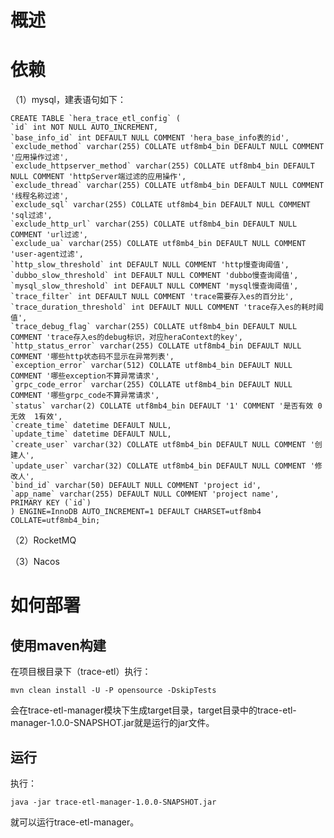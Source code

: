 <!--

    Licensed to the Apache Software Foundation (ASF) under one
    or more contributor license agreements.  See the NOTICE file
    distributed with this work for additional information
    regarding copyright ownership.  The ASF licenses this file
    to you under the Apache License, Version 2.0 (the
    "License"); you may not use this file except in compliance
    with the License.  You may obtain a copy of the License at

    http://www.apache.org/licenses/LICENSE-2.0

    Unless required by applicable law or agreed to in writing,
    software distributed under the License is distributed on an
    "AS IS" BASIS, WITHOUT WARRANTIES OR CONDITIONS OF ANY
    KIND, either express or implied.  See the License for the
    specific language governing permissions and limitations
    under the License.

-->

# 概述
# 依赖

（1）mysql，建表语句如下：
```
CREATE TABLE `hera_trace_etl_config` (
`id` int NOT NULL AUTO_INCREMENT,
`base_info_id` int DEFAULT NULL COMMENT 'hera_base_info表的id',
`exclude_method` varchar(255) COLLATE utf8mb4_bin DEFAULT NULL COMMENT '应用操作过滤',
`exclude_httpserver_method` varchar(255) COLLATE utf8mb4_bin DEFAULT NULL COMMENT 'httpServer端过滤的应用操作',
`exclude_thread` varchar(255) COLLATE utf8mb4_bin DEFAULT NULL COMMENT '线程名称过滤',
`exclude_sql` varchar(255) COLLATE utf8mb4_bin DEFAULT NULL COMMENT 'sql过滤',
`exclude_http_url` varchar(255) COLLATE utf8mb4_bin DEFAULT NULL COMMENT 'url过滤',
`exclude_ua` varchar(255) COLLATE utf8mb4_bin DEFAULT NULL COMMENT 'user-agent过滤',
`http_slow_threshold` int DEFAULT NULL COMMENT 'http慢查询阈值',
`dubbo_slow_threshold` int DEFAULT NULL COMMENT 'dubbo慢查询阈值',
`mysql_slow_threshold` int DEFAULT NULL COMMENT 'mysql慢查询阈值',
`trace_filter` int DEFAULT NULL COMMENT 'trace需要存入es的百分比',
`trace_duration_threshold` int DEFAULT NULL COMMENT 'trace存入es的耗时阈值',
`trace_debug_flag` varchar(255) COLLATE utf8mb4_bin DEFAULT NULL COMMENT 'trace存入es的debug标识，对应heraContext的key',
`http_status_error` varchar(255) COLLATE utf8mb4_bin DEFAULT NULL COMMENT '哪些http状态码不显示在异常列表',
`exception_error` varchar(512) COLLATE utf8mb4_bin DEFAULT NULL COMMENT '哪些exception不算异常请求',
`grpc_code_error` varchar(255) COLLATE utf8mb4_bin DEFAULT NULL COMMENT '哪些grpc_code不算异常请求',
`status` varchar(2) COLLATE utf8mb4_bin DEFAULT '1' COMMENT '是否有效 0无效  1有效',
`create_time` datetime DEFAULT NULL,
`update_time` datetime DEFAULT NULL,
`create_user` varchar(32) COLLATE utf8mb4_bin DEFAULT NULL COMMENT '创建人',
`update_user` varchar(32) COLLATE utf8mb4_bin DEFAULT NULL COMMENT '修改人',
`bind_id` varchar(50) DEFAULT NULL COMMENT 'project id',
`app_name` varchar(255) DEFAULT NULL COMMENT 'project name',
PRIMARY KEY (`id`)
) ENGINE=InnoDB AUTO_INCREMENT=1 DEFAULT CHARSET=utf8mb4 COLLATE=utf8mb4_bin;
```

（2）RocketMQ

（3）Nacos

# 如何部署

## 使用maven构建
在项目根目录下（trace-etl）执行：

`mvn clean install -U -P opensource -DskipTests`

会在trace-etl-manager模块下生成target目录，target目录中的trace-etl-manager-1.0.0-SNAPSHOT.jar就是运行的jar文件。
## 运行
执行：

`java -jar trace-etl-manager-1.0.0-SNAPSHOT.jar`

就可以运行trace-etl-manager。
